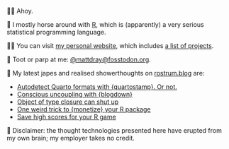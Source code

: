 🙇‍♂️ Ahoy.

🏇 I mostly horse around with [R](https://www.r-project.org/), which is (apparently) a very serious statistical programming language.

👨‍💻 You can visit [my personal website](https://www.matt-dray.com/), which includes [a list of projects](https://matt-dray.github.io/projects/).

🎺 Toot or parp at me: [@mattdray@fosstodon.org](https://fosstodon.org/@mattdray).

📝 My latest japes and realised showerthoughts on [rostrum.blog](https://www.rostrum.blog/) are:

<!-- BLOG-POST-LIST:START -->
- [Autodetect Quarto formats with {quartostamp}. Or not.](https://www.rostrum.blog/posts/2023-09-01-quarto-yaml-detect/index.html)
- [Conscious uncoupling with {blogdown}](https://www.rostrum.blog/posts/2023-08-26-cheerio-blogdown/index.html)
- [Object of type closure can shut up](https://www.rostrum.blog/posts/2023-08-19-find-bad-names/index.html)
- [One weird trick to {monetize} your R package](https://www.rostrum.blog/posts/2023-08-01-monetize/index.html)
- [Save high scores for your R game](https://www.rostrum.blog/posts/2023-07-15-hiscore/index.html)
<!-- BLOG-POST-LIST:END -->

🧠 Disclaimer: the thought technologies presented here have erupted from my own brain; my employer takes no credit.
